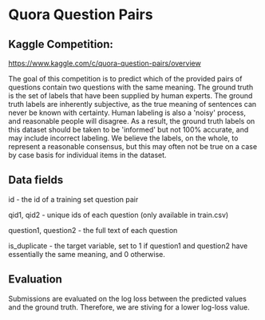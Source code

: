 # Quora Question Pairs

## Kaggle Competition: 
https://www.kaggle.com/c/quora-question-pairs/overview 

The goal of this competition is to predict which of the provided pairs of questions contain two questions with the same meaning. The ground truth is the set of labels that have been supplied by human experts. The ground truth labels are inherently subjective, as the true meaning of sentences can never be known with certainty. Human labeling is also a 'noisy' process, and reasonable people will disagree. As a result, the ground truth labels on this dataset should be taken to be 'informed' but not 100% accurate, and may include incorrect labeling. We believe the labels, on the whole, to represent a reasonable consensus, but this may often not be true on a case by case basis for individual items in the dataset.

## Data fields
id - the id of a training set question pair

qid1, qid2 - unique ids of each question (only available in train.csv)

question1, question2 - the full text of each question

is_duplicate - the target variable, set to 1 if question1 and question2 have essentially the same meaning, and 0 otherwise.

## Evaluation
Submissions are evaluated on the log loss between the predicted values and the ground truth. Therefore, we are stiving for a lower log-loss value. 
